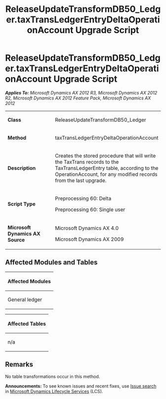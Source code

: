 ﻿---
title: ReleaseUpdateTransformDB50_Ledger.taxTransLedgerEntryDeltaOperationAccount Upgrade Script
TOCTitle: ReleaseUpdateTransformDB50_Ledger.taxTransLedgerEntryDeltaOperationAccount Upgrade Script
ms:assetid: 07bf704e-ab7a-f42c-7249-bb6a0bca890f
ms:mtpsurl: https://msdn.microsoft.com/en-us/library/JJ684765(v=AX.60)
ms:contentKeyID: 49706461
ms.date: 05/18/2015
mtps_version: v=AX.60
---

# ReleaseUpdateTransformDB50\_Ledger.taxTransLedgerEntryDeltaOperationAccount Upgrade Script 


_**Applies To:** Microsoft Dynamics AX 2012 R3, Microsoft Dynamics AX 2012 R2, Microsoft Dynamics AX 2012 Feature Pack, Microsoft Dynamics AX 2012_

<table>
<colgroup>
<col style="width: 50%" />
<col style="width: 50%" />
</colgroup>
<tbody>
<tr class="odd">
<td><p><strong>Class</strong></p></td>
<td><p>ReleaseUpdateTransformDB50_Ledger</p></td>
</tr>
<tr class="even">
<td><p><strong>Method</strong></p></td>
<td><p>taxTransLedgerEntryDeltaOperationAccount</p></td>
</tr>
<tr class="odd">
<td><p><strong>Description</strong></p></td>
<td><p>Creates the stored procedure that will write the TaxTrans records to the TaxTransLedgerEntry table, according to the OperationAccount, for any modified records from the last upgrade.</p></td>
</tr>
<tr class="even">
<td><p><strong>Script Type</strong></p></td>
<td><p>Preprocessing 60: Delta</p>
<p>Preprocessing 60: Single user</p></td>
</tr>
<tr class="odd">
<td><p><strong>Microsoft Dynamics AX Source</strong></p></td>
<td><p>Microsoft Dynamics AX 4.0</p>
<p>Microsoft Dynamics AX 2009</p></td>
</tr>
</tbody>
</table>


## Affected Modules and Tables

<table>
<colgroup>
<col style="width: 100%" />
</colgroup>
<thead>
<tr class="header">
<th><p>Affected Modules</p></th>
</tr>
</thead>
<tbody>
<tr class="odd">
<td><p>General ledger</p></td>
</tr>
</tbody>
</table>


<table>
<colgroup>
<col style="width: 100%" />
</colgroup>
<thead>
<tr class="header">
<th><p>Affected Tables</p></th>
</tr>
</thead>
<tbody>
<tr class="odd">
<td><p>n/a</p></td>
</tr>
</tbody>
</table>


## Remarks

No table transformations occur in this method.

  
**Announcements:** To see known issues and recent fixes, use [Issue search](http://go.microsoft.com/fwlink/?linkid=389258) in [Microsoft Dynamics Lifecycle Services](http://go.microsoft.com/fwlink/?linkid=306505) (LCS).

